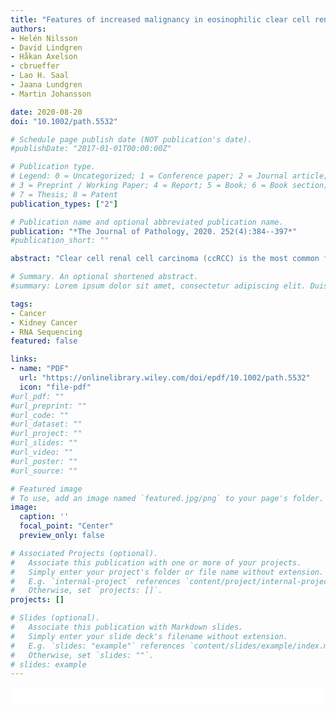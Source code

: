 ```yaml
---
title: "Features of increased malignancy in eosinophilic clear cell renal cell carcinoma"
authors:
- Helén Nilsson
- David Lindgren
- Håkan Axelson
- cbrueffer
- Lao H. Saal
- Jaana Lundgren
- Martin Johansson

date: 2020-08-20
doi: "10.1002/path.5532"

# Schedule page publish date (NOT publication's date).
#publishDate: "2017-01-01T00:00:00Z"

# Publication type.
# Legend: 0 = Uncategorized; 1 = Conference paper; 2 = Journal article;
# 3 = Preprint / Working Paper; 4 = Report; 5 = Book; 6 = Book section;
# 7 = Thesis; 8 = Patent
publication_types: ["2"]

# Publication name and optional abbreviated publication name.
publication: "*The Journal of Pathology, 2020. 252(4):384--397*"
#publication_short: ""

abstract: "Clear cell renal cell carcinoma (ccRCC) is the most common form of renal cancer. Due to inactivation of the von Hippel–Lindau tumour suppressor, the hypoxia‐inducible transcription factors (HIFs) are constitutively activated in these tumours, resulting in a pseudo‐hypoxic phenotype. The HIFs induce the expression of genes involved in angiogenesis and cell survival, but they also reset the cellular metabolism to protect cells from oxygen and nutrient deprivation. ccRCC tumours are highly vascularized and the cytoplasm of the cancer cells is filled with lipid droplets and glycogen, resulting in the histologically distinctive pale (clear) cytoplasm. Intratumoural heterogeneity may occur, and in some tumours, areas with granular, eosinophilic cytoplasm are found. Little is known regarding these traits and how they relate to the coexistent clear cell component, yet eosinophilic ccRCC is associated with higher grade and clinically more aggressive tumours. In this study, we have for the first time performed RNA sequencing comparing histologically verified clear cell and eosinophilic areas from ccRCC tissue, aiming to analyse the characteristics of these cell types. Findings from RNA sequencing were confirmed by immunohistochemical staining of biphasic ccRCC. We found that the eosinophilic phenotype displayed a higher proliferative drive and lower differentiation, and we confirmed a correlation to tumours of higher stage. We further identified mutations of the tumour suppressor p53 (*TP53*) exclusively in the eosinophilic ccRCC component, where mTORC1 activity was also elevated. Also, eosinophilic areas were less vascularized, yet harboured more abundant infiltrating immune cells. The cytoplasm of clear cell ccRCC cells was filled with lipids but had very low mitochondrial content, while the reverse was found in eosinophilic tissue. We herein suggest possible transcriptional mechanisms behind these phenomena."

# Summary. An optional shortened abstract.
#summary: Lorem ipsum dolor sit amet, consectetur adipiscing elit. Duis posuere tellus ac convallis placerat. Proin tincidunt magna sed ex sollicitudin condimentum.

tags:
- Cancer
- Kidney Cancer
- RNA Sequencing
featured: false

links:
- name: "PDF"
  url: "https://onlinelibrary.wiley.com/doi/epdf/10.1002/path.5532"
  icon: "file-pdf"
#url_pdf: ""
#url_preprint: ""
#url_code: ""
#url_dataset: ""
#url_project: ""
#url_slides: ""
#url_video: ""
#url_poster: ""
#url_source: ""

# Featured image
# To use, add an image named `featured.jpg/png` to your page's folder. 
image:
  caption: ''
  focal_point: "Center"
  preview_only: false

# Associated Projects (optional).
#   Associate this publication with one or more of your projects.
#   Simply enter your project's folder or file name without extension.
#   E.g. `internal-project` references `content/project/internal-project/index.md`.
#   Otherwise, set `projects: []`.
projects: []

# Slides (optional).
#   Associate this publication with Markdown slides.
#   Simply enter your slide deck's filename without extension.
#   E.g. `slides: "example"` references `content/slides/example/index.md`.
#   Otherwise, set `slides: ""`.
# slides: example
---
```


<html>
  <style>
    section {
        background: white;
        color: black;
        border-radius: 1em;
        padding: 1em;
        left: 50% }
    #inner {
        display: inline-block;
        display: flex;
        align-items: center;
        justify-content: center }
  </style>
  <section>
    <div id="inner">
      <script type='text/javascript' src='https://d1bxh8uas1mnw7.cloudfront.net/assets/embed.js'></script>
        <span style="float:left";
          class="__dimensions_badge_embed__"
          data-doi="10.1002/path.5532"
          data-hide-zero-citations="true"
          data-legend="always">
        </span>
      <script async src="https://badge.dimensions.ai/badge.js" charset="utf-8"></script>
        <div style="float:right";
          data-link-target="_blank"
          data-badge-details="right"
          data-badge-type="medium-donut"
          data-doi="10.1002/path.5532"
          data-condensed="true"
          data-hide-no-mentions="true"
          class="altmetric-embed">
        </div>
    </div>
  </section>
